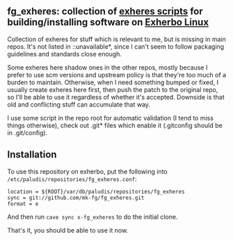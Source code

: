 fg_exheres: collection of [exheres scripts](http://exherbo.org/docs/exheres-for-smarties.html) for building/installing software on [Exherbo Linux](http://exherbo.org/)
--------------------

Collection of exheres for stuff which is relevant to me, but is missing in main
repos.  It's not listed in ::unavailable*, since I can't seem to follow
packaging guidelines and standards close enough.

Some exheres here shadow ones in the other repos, mostly because I prefer to use
scm versions and upstream policy is that they're too much of a burden to
maintain.
Otherwise, when I need something bumped or fixed, I usually create exheres here
first, then push the patch to the original repo, so I'll be able to use it
regardless of whether it's accepted. Downside is that old and conflicting stuff
can accumulate that way.

I use some script in the repo root for automatic validation (I tend to miss
things otherwise), check out .git* files which enable it (.gitconfig should be
in .git/config).


Installation
--------------------

To use this repository on exherbo, put the following into `/etc/paludis/repositories/fg_exheres.conf`:

	location = ${ROOT}/var/db/paludis/repositories/fg_exheres
	sync = git://github.com/mk-fg/fg_exheres.git
	format = e

And then run `cave sync x-fg_exheres` to do the initial clone.

That's it, you should be able to use it now.
